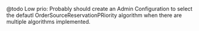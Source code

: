 
@todo Low prio: Probably should create an Admin Configuration to select the defautl OrderSourceReservationPRiority
algorithm when there are multiple algorithms implemented.